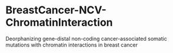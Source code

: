 # BreastCancer-NCV-ChromatinInteraction
Deorphanizing gene-distal non-coding cancer-associated somatic mutations with chromatin interactions in breast cancer
